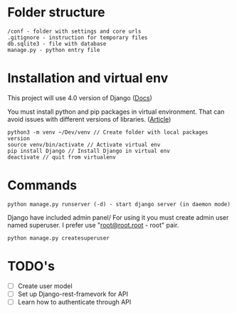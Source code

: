 # Folder structure

```
/conf - folder with settings and core urls
.gitignore - instruction for temporary files
db.sqlite3 - file with database
manage.py - python entry file
```

# Installation and virtual env

This project will use 4.0 version of Django ([Docs](https://docs.djangoproject.com/en/4.0/))

You must install python and pip packages in virtual environment. That can avoid issues with different versions of libraries. ([Article](https://help.dreamhost.com/hc/en-us/articles/215317948-How-to-install-Django-using-virtualenv))

```
python3 -m venv ~/Dev/venv // Create folder with local packages version
source venv/bin/activate // Activate virtual env
pip install Django // Install Django in virtual env
deactivate // quit from virtualenv
```

# Commands

```
python manage.py runserver (-d) - start django server (in daemon mode)
```

Django have included admin panel/ For using it you must create admin user named superuser. I prefer use "root@root.root - root" pair.

```
python manage.py createsuperuser
```

# TODO's

-   [ ] Create user model
-   [ ] Set up Django-rest-framevork for API
-   [ ] Learn how to authenticate through API
